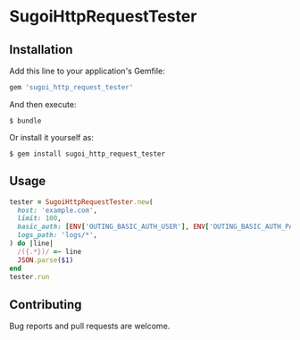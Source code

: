 # SugoiHttpRequestTester

## Installation

Add this line to your application's Gemfile:

```ruby
gem 'sugoi_http_request_tester'
```

And then execute:

    $ bundle

Or install it yourself as:

    $ gem install sugoi_http_request_tester

## Usage
```ruby
tester = SugoiHttpRequestTester.new(
  host: 'example.com',
  limit: 100,
  basic_auth: [ENV['OUTING_BASIC_AUTH_USER'], ENV['OUTING_BASIC_AUTH_PASSWORD']],
  logs_path: 'logs/*',
) do |line|
  /({.*})/ =~ line
  JSON.parse($1)
end
tester.run
```

## Contributing

Bug reports and pull requests are welcome.
